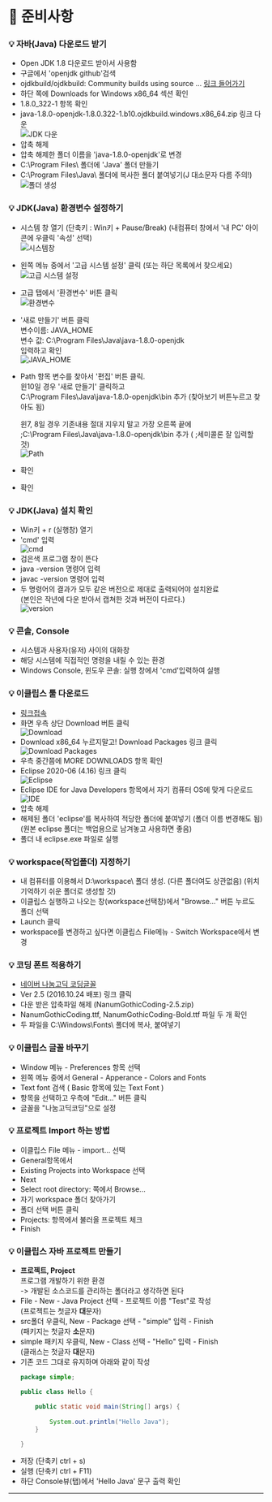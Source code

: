# :pushpin: 준비사항

### :bulb: **자바(Java) 다운로드 받기**
- Open JDK 1.8 다운로드 받아서 사용함
- 구글에서 'openjdk github'검색
- ojdkbuild/ojdkbuild: Community builds using source ... [링크 들어가기](https://github.com/ojdkbuild/ojdkbuild)
- 하단 쪽에 Downloads for Windows x86_64 섹션 확인
- 1.8.0_322-1 항목 확인
- java-1.8.0-openjdk-1.8.0.322-1.b10.ojdkbuild.windows.x86_64.zip 링크 다운   
![JDK 다운](https://i.imgur.com/Pfamxy7.png)
- 압축 해제
- 압축 해제한 폴더 이름을 'java-1.8.0-openjdk'로 변경
- C:\Program Files\ 폴더에 'Java' 폴더 만들기
- C:\Program Files\Java\ 폴더에 복사한 폴더 붙여넣기(J 대소문자 다름 주의!)   
![폴더 생성](https://i.imgur.com/IZSDPCO.png)

### :bulb: **JDK(Java) 환경변수 설정하기**
- 시스템 창 열기 (단축키 : Win키 + Pause/Break) (내컴퓨터 창에서 '내 PC' 아이콘에 우클릭 '속성' 선택)   
![시스템창](https://i.imgur.com/s2jtF7t.png)
- 왼쪽 메뉴 중에서 '고급 시스템 설정' 클릭 (또는 하단 목록에서 찾으세요)   
![고급 시스템 설정](https://i.imgur.com/Cjr1Tmn.png)
- 고급 탭에서 '환경변수' 버튼 클릭   
![환경변수](https://i.imgur.com/oDNab5O.png)
- '새로 만들기' 버튼 클릭   
변수이름: JAVA_HOME   
변수 값: C:\Program Files\Java\java-1.8.0-openjdk   
입력하고 확인   
![JAVA_HOME](https://i.imgur.com/QCxgk7l.png)
- Path 항목 변수를 찾아서 '편집' 버튼 클릭.   
윈10일 경우 '새로 만들기' 클릭하고   
	C:\Program Files\Java\java-1.8.0-openjdk\bin 추가 (찾아보기 버튼누르고 찾아도 됨)

	윈7, 8일 경우 기존내용 절대 지우지 말고 가장 오른쪽 끝에   
		;C:\Program Files\Java\java-1.8.0-openjdk\bin 추가 ( ;세미콜론 잘 입력할 것)   
![Path](https://i.imgur.com/LMPisNh.png)
- 확인
- 확인

### :bulb: **JDK(Java) 설치 확인**
- Win키 + r (실행창) 열기
- 'cmd' 입력   
![cmd](https://i.imgur.com/tZDcXRe.png)
- 검은색 프로그램 창이 뜬다
- java -version 명령어 입력
- javac -version 명령어 입력
- 두 명령어의 결과가 모두 같은 버전으로 제대로 출력되어야 설치완료   
(본인은 작년에 다운 받아서 캡쳐한 것과 버전이 다르다.)   
![version](https://i.imgur.com/aP9YljD.png)

### :bulb: **콘솔, Console**
- 시스템과 사용자(유저) 사이의 대화창
- 해당 시스템에 직접적인 명령을 내릴 수 있는 환경
- Windows Console, 윈도우 콘솔: 실행 창에서 'cmd'입력하여 실행

### :bulb: **이클립스 툴 다운로드**
- [링크접속](http://www.eclipse.org/)
- 화면 우측 상단 Download 버튼 클릭   
![Download](https://i.imgur.com/yfeCM6L.png)
- Download x86_64 누르지말고! Download Packages 링크 클릭   
![Download Packages](https://i.imgur.com/Rw73Sji.png)
- 우측 중간쯤에 MORE DOWNLOADS 항목 확인
- Eclipse 2020-06 (4.16) 링크 클릭   
![Eclipse](https://i.imgur.com/xYKmYdS.png)
- Eclipse IDE for Java Developers 항목에서 자기 컴퓨터 OS에 맞게 다운로드   
![IDE](https://i.imgur.com/H75lFks.png)
- 압축 해제
- 해제된 폴더 'eclipse'를 복사하여 적당한 폴더에 붙여넣기 (폴더 이름 변경해도 됨) (원본 eclipse 폴더는 백업용으로 남겨놓고 사용하면 좋음)
- 폴더 내 eclipse.exe 파일로 실행

### :bulb: **workspace(작업폴더) 지정하기**
- 내 컴퓨터를 이용해서 D:\workspace\ 폴더 생성. (다른 폴더여도 상관없음) (위치 기억하기 쉬운 폴더로 생성할 것)
- 이클립스 실행하고 나오는 창(workspace선택창)에서 "Browse..." 버튼 누르도 폴더 선택
- Launch 클릭
- workspace를 변경하고 싶다면 이클립스 File메뉴 - Switch Workspace에서 변경


### :bulb: **코딩 폰트 적용하기**
- [네이버 나눔고딕 코딩글꼴](https://github.com/naver/nanumfont)
- Ver 2.5 (2016.10.24 배포) 링크 클릭
- 다운 받은 압축파일 해제 (NanumGothicCoding-2.5.zip)
- NanumGothicCoding.ttf, NanumGothicCoding-Bold.ttf 파일 두 개 확인
- 두 파일을 C:\Windows\Fonts\ 폴더에 복사, 붙여넣기

### :bulb: **이클립스 글꼴 바꾸기**
- Window 메뉴 - Preferences 항목 선택
- 왼쪽 메뉴 중에서 General - Apperance - Colors and Fonts
- Text font 검색 ( Basic 항목에 있는 Text Font )
- 항목을 선택하고 우측에 "Edit..." 버튼 클릭
- 글꼴을 "나눔고딕코딩"으로 설정

### :bulb: **프로젝트 Import 하는 방법**
- 이클립스 File 메뉴 - import... 선택
- General항목에서
- Existing Projects into Workspace 선택
- Next
- Select root directory: 쪽에서 Browse...
- 자기 workspace 폴더 찾아가기
- 폴더 선택 버튼 클릭
- Projects: 항목에서 불러올 프로젝트 체크
- Finish

### :bulb: **이클립스 자바 프로젝트 만들기**
- **프로젝트, Project**   
프로그램 개발하기 위한 환경   
-> 개발된 소스코드를 관리하는 폴더라고 생각하면 된다
- File - New - Java Project 선택 - 프로젝트 이름 "Test"로 작성   
(프로젝트는 첫글자 **대**문자)
- src폴더 우클릭, New - Package 선택 - "simple" 입력 - Finish   
(패키지는 첫글자 **소**문자)
- simple 패키지 우클릭, New - Class 선택 - "Hello" 입력 - Finish   
(클래스는 첫글자 **대**문자)
- 기존 코드 그대로 유지하며 아래와 같이 작성
    ```java
    package simple;

    public class Hello {

	    public static void main(String[] args) {
		
		    System.out.println("Hello Java");
	    }
		
    }
    ```
- 저장 (단축키 ctrl + s)
- 실행 (단축키 ctrl + F11)
- 하단 Console뷰(탭)에서 'Hello Java' 문구 출력 확인
---